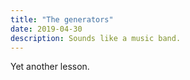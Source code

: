 ```yaml
---
title: "The generators"
date: 2019-04-30
description: Sounds like a music band.
---
```


Yet another lesson.
